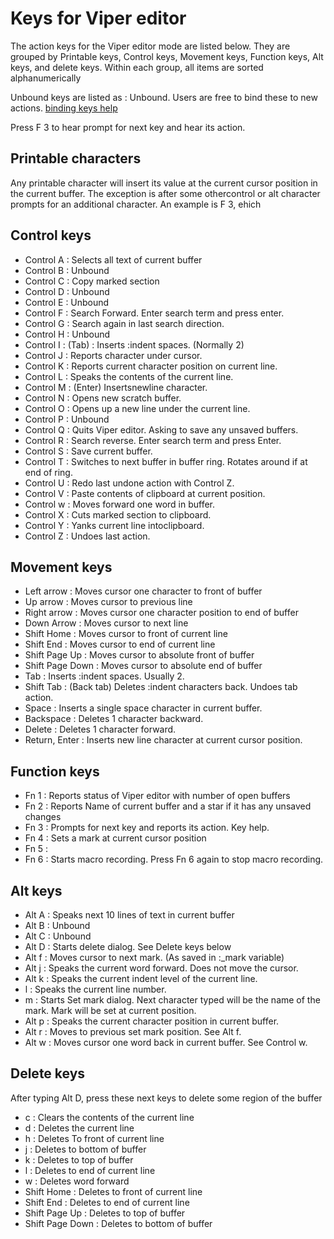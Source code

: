 # Keys for Viper editor

The action keys for the Viper editor mode are listed below. They are grouped by
Printable keys, Control keys, Movement keys, Function keys, Alt keys, and delete keys.
Within each group, all items are sorted alphanumerically

Unbound keys are listed as : Unbound. 
Users are free to bind these to new actions. [binding keys help](bind)

Press F 3 to hear prompt for next key and hear its action.


## Printable characters

Any printable character will insert its value at the current cursor position in the current buffer.
The exception is after some othercontrol or alt character prompts for an additional character.
An example is F 3, ehich

## Control keys

- Control A  : Selects all text of current buffer
- Control B : Unbound
- Control C  :  Copy marked section
- Control D : Unbound
- Control E : Unbound
- Control F : Search Forward. Enter search term and press enter.
- Control G : Search again in last search direction.
- Control H : Unbound
- Control I : (Tab) : Inserts :indent spaces. (Normally 2)
- Control J : Reports character under cursor.
- Control K : Reports current character position on current line.
- Control L : Speaks the contents of the current line.
- Control M : (Enter) Insertsnewline character.
- Control N : Opens new scratch buffer.
- Control O : Opens up a new line under the current line. 
- Control P : Unbound
- Control Q : Quits Viper editor. Asking to save any unsaved buffers.
- Control R : Search reverse. Enter search term and press Enter.
- Control S : Save current buffer.
- Control T : Switches to next buffer in buffer ring. Rotates around if at end of ring.
- Control U : Redo last undone action with Control Z.
- Control V : Paste contents of clipboard at current position.
- Control w : Moves forward one word in buffer.
- Control X : Cuts marked section to clipboard.
- Control Y : Yanks current line intoclipboard.
- Control Z : Undoes last action.

## Movement keys

- Left arrow : Moves cursor one character to front of buffer 
- Up arrow : Moves cursor to previous line
- Right arrow : Moves cursor one character position to end of buffer
- Down Arrow :  Moves cursor to next line
- Shift Home : Moves cursor to front of current line
- Shift End : Moves cursor to end of current line
- Shift Page Up : Moves cursor to absolute front of buffer
- Shift Page Down : Moves cursor to absolute end of buffer
- Tab : Inserts :indent spaces. Usually 2.
- Shift Tab : (Back tab) Deletes :indent characters back. Undoes tab action.
- Space : Inserts a single space character in current buffer.
- Backspace : Deletes 1 character backward.
- Delete : Deletes 1 character forward.
- Return, Enter : Inserts new line character at current cursor position.

## Function keys

- Fn 1 : Reports status of Viper editor with number of open buffers
- Fn 2 : Reports Name of current buffer and a star if it has any unsaved changes
- Fn 3 : Prompts for next key and reports its action. Key help.
- Fn 4 : Sets a mark at current cursor position
- Fn 5 :
- Fn 6 : Starts macro recording. Press Fn 6 again to stop macro recording.


## Alt keys


- Alt A :  Speaks next 10 lines of text in current buffer
- Alt B : Unbound
- Alt C : Unbound
- Alt D : Starts delete dialog. See Delete keys below
- Alt f : Moves cursor to next mark. (As saved in :_mark variable)
- Alt j : Speaks the current word forward. Does not move the cursor.
- Alt k : Speaks the current indent level of the current line.
- l : Speaks the current line number.
- m : Starts Set mark dialog. Next character typed will be the name of the mark. Mark will be set at current position.
- Alt p : Speaks the current character position in current buffer.
- Alt r : Moves to previous set mark position. See Alt f.
- Alt w : Moves cursor one word back in current buffer. See Control w.

## Delete keys

After typing Alt D, press these next keys to delete some region of the buffer

- c : Clears the contents of the current line
- d : Deletes the current line
- h : Deletes To front of current line
- j : Deletes to bottom of buffer
- k : Deletes to top of buffer
- l : Deletes to end of current line
- w :  Deletes word forward
- Shift Home : Deletes to front of current line
- Shift End : Deletes to end of current line
- Shift Page Up : Deletes to top of buffer
- Shift Page Down : Deletes to bottom of buffer
